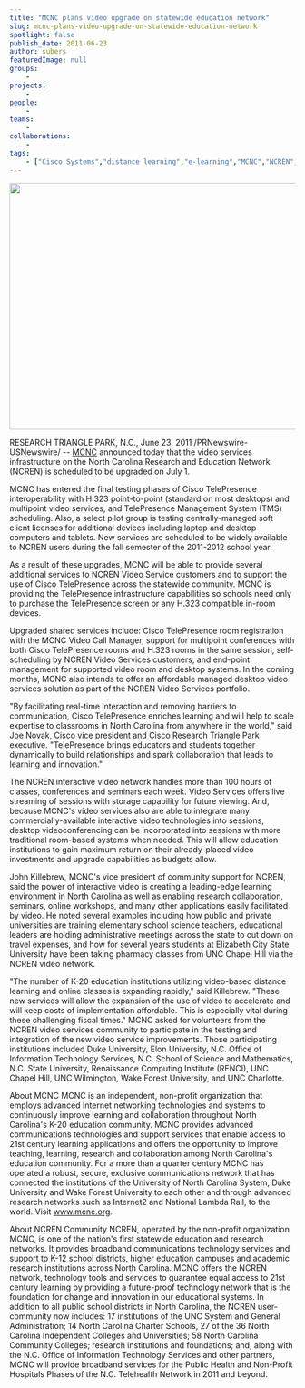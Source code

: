 ```yaml
---
title: "MCNC plans video upgrade on statewide education network"
slug: mcnc-plans-video-upgrade-on-statewide-education-network
spotlight: false
publish_date: 2011-06-23
author: subers
featuredImage: null
groups:
    - 
projects:
    - 
people:
    - 
teams: 
    - 
collaborations:
    - 
tags:
    - ["Cisco Systems","distance learning","e-learning","MCNC","NCREN","Telepresence","UNC","Video Services","VoIP"]
---
```

<img class="alignnone size-large wp-image-7719" title="MCNC" src="http://www.renci.org/wp-content/uploads/2011/06/Screen-shot-2011-06-24-at-11.09.53-AM-630x434.png" alt="" width="630" height="434" />

RESEARCH TRIANGLE PARK, N.C., June 23, 2011 /PRNewswire-USNewswire/ -- <a title="MCNC Site" href="https://www.mcnc.org/" target="_blank">MCNC</a> announced today that the video services infrastructure on the North Carolina Research and Education Network (NCREN) is scheduled to be upgraded on July 1.

MCNC has entered the final testing phases of Cisco TelePresence interoperability with H.323 point-to-point (standard on most desktops) and multipoint video services, and TelePresence Management System (TMS) scheduling. Also, a select pilot group is testing centrally-managed soft client licenses for additional devices including laptop and desktop computers and tablets. New services are scheduled to be widely available to NCREN users during the fall semester of the 2011-2012 school year. <!--more-->

As a result of these upgrades, MCNC will be able to provide several additional services to NCREN Video Service customers and to support the use of Cisco TelePresence across the statewide community. MCNC is providing the TelePresence infrastructure capabilities so schools need only to purchase the TelePresence screen or any H.323 compatible in-room devices.

Upgraded shared services include: Cisco TelePresence room registration with the MCNC Video Call Manager, support for multipoint conferences with both Cisco TelePresence rooms and H.323 rooms in the same session, self-scheduling by NCREN Video Services customers, and end-point management for supported video room and desktop systems. In the coming months, MCNC also intends to offer an affordable managed desktop video services solution as part of the NCREN Video Services portfolio.

"By facilitating real-time interaction and removing barriers to communication, Cisco TelePresence enriches learning and will help to scale expertise to classrooms in North Carolina from anywhere in the world," said Joe Novak, Cisco vice president and Cisco Research Triangle Park executive. "TelePresence brings educators and students together dynamically to build relationships and spark collaboration that leads to learning and innovation."

The NCREN interactive video network handles more than 100 hours of classes, conferences and seminars each week. Video Services offers live streaming of sessions with storage capability for future viewing. And, because MCNC's video services also are able to integrate many commercially-available interactive video technologies into sessions, desktop videoconferencing can be incorporated into sessions with more traditional room-based systems when needed. This will allow education institutions to gain maximum return on their already-placed video investments and upgrade capabilities as budgets allow.

John Killebrew, MCNC's vice president of community support for NCREN, said the power of interactive video is creating a leading-edge learning environment in North Carolina as well as enabling research collaboration, seminars, online workshops, and many other applications easily facilitated by video. He noted several examples including how public and private universities are training elementary school science teachers, educational leaders are holding administrative meetings across the state to cut down on travel expenses, and how for several years students at Elizabeth City State University have been taking pharmacy classes from UNC Chapel Hill via the NCREN video network.

"The number of K-20 education institutions utilizing video-based distance learning and online classes is expanding rapidly," said Killebrew. "These new services will allow the expansion of the use of video to accelerate and will keep costs of implementation affordable. This is especially vital during these challenging fiscal times."
MCNC asked for volunteers from the NCREN video services community to participate in the testing and integration of the new video service improvements. Those participating institutions included Duke University, Elon University, N.C. Office of Information Technology Services, N.C. School of Science and Mathematics, N.C. State University, Renaissance Computing Institute (RENCI), UNC Chapel Hill, UNC Wilmington, Wake Forest University, and UNC Charlotte.

<span class="head2">About MCNC</span>
MCNC is an independent, non-profit organization that employs advanced Internet networking technologies and systems to continuously improve learning and collaboration throughout North Carolina's K-20 education community. MCNC provides advanced communications technologies and support services that enable access to 21st century learning applications and offers the opportunity to improve teaching, learning, research and collaboration among North Carolina's education community. For a more than a quarter century MCNC has operated a robust, secure, exclusive communications network that has connected the institutions of the University of North Carolina System, Duke University and Wake Forest University to each other and through advanced research networks such as Internet2 and National Lambda Rail, to the world. Visit <a title="MCNC Site" href="https://www.mcnc.org/" target="_blank">www.mcnc.org</a>.

<span class="head2">About NCREN Community</span>
NCREN, operated by the non-profit organization MCNC, is one of the nation's first statewide education and research networks. It provides broadband communications technology services and support to K-12 school districts, higher education campuses and academic research institutions across North Carolina. MCNC offers the NCREN network, technology tools and services to guarantee equal access to 21st century learning by providing a future-proof technology network that is the foundation for change and innovation in our educational systems. In addition to all public school districts in North Carolina, the NCREN user-community now includes: 17 institutions of the UNC System and General Administration; 14 North Carolina Charter Schools, 27 of the 36 North Carolina Independent Colleges and Universities; 58 North Carolina Community Colleges; research institutions and foundations; and, along with the N.C. Office of Information Technology Services and other partners, MCNC will provide broadband services for the Public Health and Non-Profit Hospitals Phases of the N.C. Telehealth Network in 2011 and beyond.
